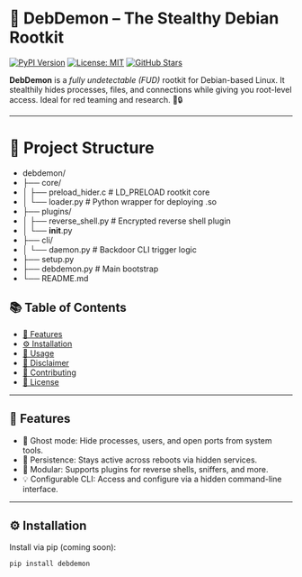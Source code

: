 # 🐍 DebDemon – The Stealthy Debian Rootkit

[![PyPI Version](https://img.shields.io/pypi/v/debdemon.svg?color=orange&label=PyPI)](https://pypi.org/project/debdemon)
[![License: MIT](https://img.shields.io/badge/License-MIT-green.svg)](LICENSE)
[![GitHub Stars](https://img.shields.io/github/stars/yourname/debdemon.svg?style=social)](https://github.com/yourname/debdemon/stargazers)

**DebDemon** is a *fully undetectable (FUD)* rootkit for Debian-based Linux. It stealthily hides processes, files, and connections while giving you root-level access. Ideal for red teaming and research. 👹🔒

---
# 📁 Project Structure
- debdemon/
- ├── core/
- │   ├── preload_hider.c       # LD_PRELOAD rootkit core
- │   └── loader.py             # Python wrapper for deploying .so
- ├── plugins/
- │   ├── reverse_shell.py      # Encrypted reverse shell plugin
- │   └── __init__.py
- ├── cli/
- │   └── daemon.py             # Backdoor CLI trigger logic
- ├── setup.py
- ├── debdemon.py               # Main bootstrap
- └── README.md



## 📚 Table of Contents

- [🎯 Features](#-features)
- [⚙️ Installation](#-installation)
- [🚀 Usage](#-usage)
- [🛑 Disclaimer](#-disclaimer)
- [🤝 Contributing](#-contributing)
- [🧾 License](#-license)

---

## 🎯 Features

- 👻 Ghost mode: Hide processes, users, and open ports from system tools.
- 🔁 Persistence: Stays active across reboots via hidden services.
- 🔌 Modular: Supports plugins for reverse shells, sniffers, and more.
- 💡 Configurable CLI: Access and configure via a hidden command-line interface.

---

## ⚙️ Installation

Install via pip (coming soon):

```bash
pip install debdemon
